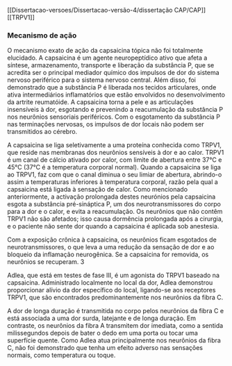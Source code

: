 [[Dissertacao-versoes/Dissertacao-versão-4/dissertação CAP/CAP]] [[TRPV1]]

### **Mecanismo de ação**

O mecanismo exato de ação da capsaicina tópica não foi totalmente elucidado. A capsaicina é um agente neuropeptídico ativo que afeta a síntese, armazenamento, transporte e liberação da substância P, que se acredita ser o principal mediador químico dos impulsos de dor do sistema nervoso periférico para o sistema nervoso central. Além disso, foi demonstrado que a substância P é liberada nos tecidos articulares, onde ativa intermediários inflamatórios que estão envolvidos no desenvolvimento da artrite reumatóide. A capsaicina torna a pele e as articulações insensíveis à dor, esgotando e prevenindo a reacumulação da substância P nos neurônios sensoriais periféricos. Com o esgotamento da substância P nas terminações nervosas, os impulsos de dor locais não podem ser transmitidos ao cérebro.

A capsaicina se liga seletivamente a uma proteína conhecida como TRPV1, que reside nas membranas dos neurônios sensíveis à dor e ao calor. TRPV1 é um canal de cálcio ativado por calor, com limite de abertura entre 37°C e 45°C (37°C é a temperatura corporal normal). Quando a capsaicina se liga ao TRPV1, faz com que o canal diminua o seu limiar de abertura, abrindo-o assim a temperaturas inferiores à temperatura corporal, razão pela qual a capsaicina está ligada à sensação de calor. Como mencionado anteriormente, a activação prolongada destes neurónios pela capsaicina esgota a substância pré-sináptica P, um dos neurotransmissores do corpo para a dor e o calor, e evita a reacumulação. Os neurônios que não contêm TRPV1 não são afetados; isso causa dormência prolongada após a cirurgia, e o paciente não sente dor quando a capsaicina é aplicada sob anestesia.

Com a exposição crônica à capsaicina, os neurônios ficam esgotados de neurotransmissores, o que leva a uma redução da sensação de dor e ao bloqueio da inflamação neurogênica. Se a capsaicina for removida, os neurônios se recuperam. 3

Adlea, que está em testes de fase III, é um agonista do TRPV1 baseado na capsaicina. Administrado localmente no local da dor, Adlea demonstrou proporcionar alívio da dor específico do local, ligando-se aos receptores TRPV1, que são encontrados predominantemente nos neurônios da fibra C.

A dor de longa duração é transmitida no corpo pelos neurônios da fibra C e está associada a uma dor surda, latejante e de longa duração. Em contraste, os neurônios da fibra A transmitem dor imediata, como a sentida milissegundos depois de bater o dedo em uma porta ou tocar uma superfície quente. Como Adlea atua principalmente nos neurônios da fibra C, não foi demonstrado que tenha um efeito adverso nas sensações normais, como temperatura ou toque.
